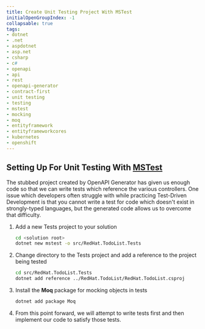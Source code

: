 ```yaml
---
title: Create Unit Testing Project With MSTest
initialOpenGroupIndex: -1
collapsable: true
tags:
- dotnet
- .net
- aspdotnet
- asp.net
- csharp
- c#
- openapi
- api
- rest
- openapi-generator
- contract-first
- unit testing
- testing
- mstest
- mocking
- moq
- entityframework
- entityframeworkcores
- kubernetes
- openshift
---
```


## Setting Up For Unit Testing With [MSTest](https://docs.microsoft.com/en-us/dotnet/core/testing/unit-testing-with-mstest)

The stubbed project created by OpenAPI Generator has given us enough code so that we can write tests which reference the various controllers. One issue which developers often struggle with while practicing Test-Driven Development is that you cannot write a test for code which doesn't exist in strongly-typed languages, but the generated code allows us to overcome that difficulty.

1. Add a new Tests project to your solution
   ```bash
   cd <solution root>
   dotnet new mstest -o src/RedHat.TodoList.Tests
   ```
1. Change directory to the Tests project and add a reference to the project being tested
   ```bash
   cd src/RedHat.TodoList.Tests
   dotnet add reference ../RedHat.TodoList/RedHat.TodoList.csproj
   ```
1. Install the **Moq** package for mocking objects in tests
   ```bash
   dotnet add package Moq
   ```
1. From this point forward, we will attempt to write tests first and then implement our code to satisfy those tests.
